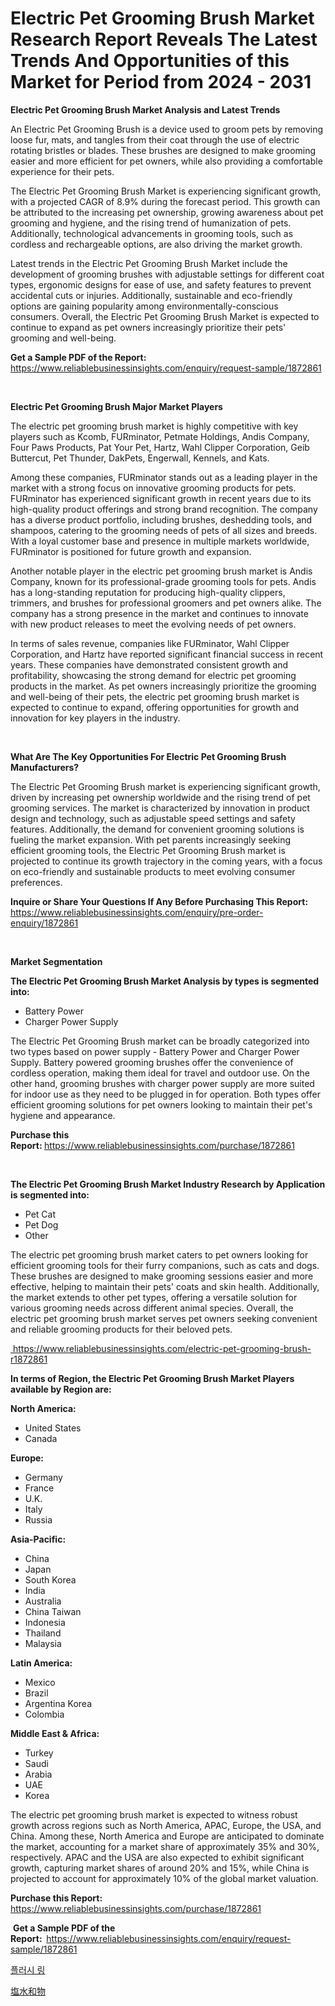 <p><h1>Electric Pet Grooming Brush Market Research Report Reveals The Latest Trends And Opportunities of this Market for Period from 2024 - 2031</h1></p><p><strong>Electric Pet Grooming Brush Market Analysis and Latest Trends</strong></p>
<p><p>An Electric Pet Grooming Brush is a device used to groom pets by removing loose fur, mats, and tangles from their coat through the use of electric rotating bristles or blades. These brushes are designed to make grooming easier and more efficient for pet owners, while also providing a comfortable experience for their pets.</p><p>The Electric Pet Grooming Brush Market is experiencing significant growth, with a projected CAGR of 8.9% during the forecast period. This growth can be attributed to the increasing pet ownership, growing awareness about pet grooming and hygiene, and the rising trend of humanization of pets. Additionally, technological advancements in grooming tools, such as cordless and rechargeable options, are also driving the market growth.</p><p>Latest trends in the Electric Pet Grooming Brush Market include the development of grooming brushes with adjustable settings for different coat types, ergonomic designs for ease of use, and safety features to prevent accidental cuts or injuries. Additionally, sustainable and eco-friendly options are gaining popularity among environmentally-conscious consumers. Overall, the Electric Pet Grooming Brush Market is expected to continue to expand as pet owners increasingly prioritize their pets' grooming and well-being.</p></p>
<p><strong>Get a Sample PDF of the Report:&nbsp;</strong> <a href="https://www.reliablebusinessinsights.com/enquiry/request-sample/1872861">https://www.reliablebusinessinsights.com/enquiry/request-sample/1872861</a></p>
<p>&nbsp;</p>
<p><strong>Electric Pet Grooming Brush Major Market Players</strong></p>
<p><p>The electric pet grooming brush market is highly competitive with key players such as Kcomb, FURminator, Petmate Holdings, Andis Company, Four Paws Products, Pat Your Pet, Hartz, Wahl Clipper Corporation, Geib Buttercut, Pet Thunder, DakPets, Engerwall, Kennels, and Kats. </p><p>Among these companies, FURminator stands out as a leading player in the market with a strong focus on innovative grooming products for pets. FURminator has experienced significant growth in recent years due to its high-quality product offerings and strong brand recognition. The company has a diverse product portfolio, including brushes, deshedding tools, and shampoos, catering to the grooming needs of pets of all sizes and breeds. With a loyal customer base and presence in multiple markets worldwide, FURminator is positioned for future growth and expansion.</p><p>Another notable player in the electric pet grooming brush market is Andis Company, known for its professional-grade grooming tools for pets. Andis has a long-standing reputation for producing high-quality clippers, trimmers, and brushes for professional groomers and pet owners alike. The company has a strong presence in the market and continues to innovate with new product releases to meet the evolving needs of pet owners.</p><p>In terms of sales revenue, companies like FURminator, Wahl Clipper Corporation, and Hartz have reported significant financial success in recent years. These companies have demonstrated consistent growth and profitability, showcasing the strong demand for electric pet grooming products in the market. As pet owners increasingly prioritize the grooming and well-being of their pets, the electric pet grooming brush market is expected to continue to expand, offering opportunities for growth and innovation for key players in the industry.</p></p>
<p>&nbsp;</p>
<p><strong>What Are The Key Opportunities For Electric Pet Grooming Brush Manufacturers?</strong></p>
<p><p>The Electric Pet Grooming Brush market is experiencing significant growth, driven by increasing pet ownership worldwide and the rising trend of pet grooming services. The market is characterized by innovation in product design and technology, such as adjustable speed settings and safety features. Additionally, the demand for convenient grooming solutions is fueling the market expansion. With pet parents increasingly seeking efficient grooming tools, the Electric Pet Grooming Brush market is projected to continue its growth trajectory in the coming years, with a focus on eco-friendly and sustainable products to meet evolving consumer preferences.</p></p>
<p><strong>Inquire or Share Your Questions If Any Before Purchasing This Report:</strong> <a href="https://www.reliablebusinessinsights.com/enquiry/pre-order-enquiry/1872861">https://www.reliablebusinessinsights.com/enquiry/pre-order-enquiry/1872861</a></p>
<p>&nbsp;</p>
<p><strong>Market Segmentation</strong></p>
<p><strong>The Electric Pet Grooming Brush Market Analysis by types is segmented into:</strong></p>
<p><ul><li>Battery Power</li><li>Charger Power Supply</li></ul></p>
<p><p>The Electric Pet Grooming Brush market can be broadly categorized into two types based on power supply - Battery Power and Charger Power Supply. Battery powered grooming brushes offer the convenience of cordless operation, making them ideal for travel and outdoor use. On the other hand, grooming brushes with charger power supply are more suited for indoor use as they need to be plugged in for operation. Both types offer efficient grooming solutions for pet owners looking to maintain their pet's hygiene and appearance.</p></p>
<p><strong>Purchase this Report:&nbsp;</strong><a href="https://www.reliablebusinessinsights.com/purchase/1872861">https://www.reliablebusinessinsights.com/purchase/1872861</a></p>
<p>&nbsp;</p>
<p><strong>The Electric Pet Grooming Brush Market Industry Research by Application is segmented into:</strong></p>
<p><ul><li>Pet Cat</li><li>Pet Dog</li><li>Other</li></ul></p>
<p><p>The electric pet grooming brush market caters to pet owners looking for efficient grooming tools for their furry companions, such as cats and dogs. These brushes are designed to make grooming sessions easier and more effective, helping to maintain their pets' coats and skin health. Additionally, the market extends to other pet types, offering a versatile solution for various grooming needs across different animal species. Overall, the electric pet grooming brush market serves pet owners seeking convenient and reliable grooming products for their beloved pets.</p></p>
<p><a href="https://www.reliablebusinessinsights.com/electric-pet-grooming-brush-r1872861">&nbsp;https://www.reliablebusinessinsights.com/electric-pet-grooming-brush-r1872861</a></p>
<p><strong>In terms of Region, the Electric Pet Grooming Brush Market Players available by Region are:</strong></p>
<p>
    <p> <strong> North America: </strong>
        <ul>
            <li>United States</li>
            <li>Canada</li>
        </ul>
        </p> 
    <p> <strong> Europe: </strong>
        <ul>
            <li>Germany</li>
            <li>France</li>
            <li>U.K.</li>
            <li>Italy</li>
            <li>Russia</li>
        </ul>
        </p> 
    <p> <strong> Asia-Pacific: </strong>
        <ul>
            <li>China</li>
            <li>Japan</li>
            <li>South Korea</li>
            <li>India</li>
            <li>Australia</li>
            <li>China Taiwan</li>
            <li>Indonesia</li>
            <li>Thailand</li>
            <li>Malaysia</li>
        </ul>
        </p> 
    <p> <strong> Latin America: </strong>
        <ul>
            <li>Mexico</li>
            <li>Brazil</li>
            <li>Argentina Korea</li>
            <li>Colombia</li>
        </ul>
        </p> 
    <p> <strong> Middle East & Africa: </strong>
        <ul>
            <li>Turkey</li>
            <li>Saudi</li>
            <li>Arabia</li>
            <li>UAE</li>
            <li>Korea</li>
        </ul>
    </p>
    </p>
<p><p>The electric pet grooming brush market is expected to witness robust growth across regions such as North America, APAC, Europe, the USA, and China. Among these, North America and Europe are anticipated to dominate the market, accounting for a market share of approximately 35% and 30%, respectively. APAC and the USA are also expected to exhibit significant growth, capturing market shares of around 20% and 15%, while China is projected to account for approximately 10% of the global market valuation.</p></p>
<p><strong>Purchase this Report: </strong><a href="https://www.reliablebusinessinsights.com/purchase/1872861">https://www.reliablebusinessinsights.com/purchase/1872861</a></p>
<p>&nbsp;<strong>Get a Sample PDF of the Report:&nbsp;&nbsp;</strong><a href="https://www.reliablebusinessinsights.com/enquiry/request-sample/1872861">https://www.reliablebusinessinsights.com/enquiry/request-sample/1872861</a></p>
<p><strong></strong></p>
<p><p><a href="https://github.com/hzumrdvas204296/Market-Research-Report-List-3/blob/main/398239710671.md">플러시 링</a></p><p><a href="https://github.com/avbqbctihcbe2/Market-Research-Report-List-3/blob/main/52096606071.md">塩水和物</a></p></p>